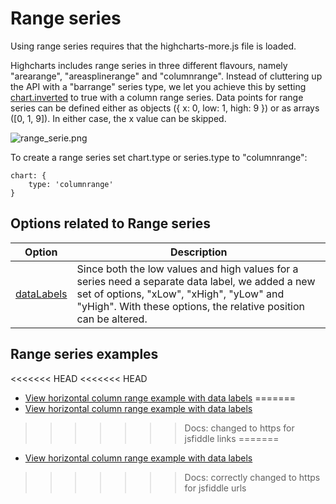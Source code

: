 Range series
============

Using range series requires that the highcharts-more.js file is loaded.

Highcharts includes range series in three different flavours, namely "arearange", "areasplinerange" and "columnrange". Instead of cluttering up the API with a "barrange" series type, we let you achieve this by setting [chart.inverted](https://api.highcharts.com/highcharts/chart.inverted) to true with a column range series. Data points for range series can be defined either as objects ({ x: 0, low: 1, high: 9 }) or as arrays ([0, 1, 9]). In either case, the x value can be skipped.

![range_serie.png](range_serie.png)

To create a range series set chart.type or series.type to "columnrange":

    
    chart: {
        type: 'columnrange'
    }

Options related to Range series
-------------------------------

|Option|Description|
|------|-----------|
|[dataLabels](https://api.highcharts.com/highcharts/plotOptions.arearange.dataLabels)|Since both the low values and high values for a series need a separate data label, we added a new set of options, "xLow", "xHigh", "yLow" and "yHigh". With these options, the relative position can be altered.|

Range series examples
---------------------

<<<<<<< HEAD
<<<<<<< HEAD
*   [View horizontal column range example with data labels](https://jsfiddle.net/highcharts/XjzFH/)
=======
*   [View horizontal column range example with data labels](https://jsfiddlefiddle.net/highcharts/XjzFH/)
>>>>>>> Docs: changed to https for jsfiddle links
=======
*   [View horizontal column range example with data labels](https://jsfiddle.net/highcharts/XjzFH/)
>>>>>>> Docs: correctly changed to https for jsfiddle urls
